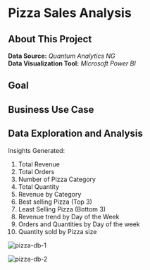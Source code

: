 # Pizza Sales Analysis

## About This Project
**Data Source:** *Quantum Analytics NG* <br/>
**Data Visualization Tool:** *Microsoft Power BI* <br/>

## Goal
## Business Use Case
## Data Exploration and Analysis

Insights Generated:
1. Total Revenue
2. Total Orders
3. Number of Pizza Category
4. Total Quantity
5. Revenue by Category
6. Best selling Pizza (Top 3)
7. Least Selling Pizza (Bottom 3)
8. Revenue trend by Day of the Week
9. Orders and Quantities by Day of the week
10. Quantity sold by Pizza size

![pizza-db-1](https://user-images.githubusercontent.com/88853963/220606887-2dc9f241-29b3-49ed-8442-b4717cf136a3.png)

![pizza-db-2](https://user-images.githubusercontent.com/88853963/220606913-29870757-a2d9-4748-bc85-8c6ddcb4a5be.png)
